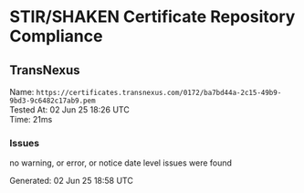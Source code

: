 # STIR/SHAKEN Certificate Repository Compliance

## TransNexus

Name: `https://certificates.transnexus.com/0172/ba7bd44a-2c15-49b9-9bd3-9c6482c17ab9.pem`\
Tested At: 02 Jun 25 18:26 UTC\
Time: 21ms

### Issues

no warning, or error, or notice date level issues were found

Generated: 02 Jun 25 18:58 UTC